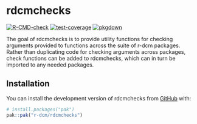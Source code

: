 
<!-- README.md is generated from README.Rmd. Please edit that file -->

# rdcmchecks

<!-- badges: start -->

[![R-CMD-check](https://github.com/r-dcm/rdcmchecks/actions/workflows/R-CMD-check.yaml/badge.svg)](https://github.com/r-dcm/rdcmchecks/actions/workflows/R-CMD-check.yaml)
[![test-coverage](https://github.com/r-dcm/rdcmchecks/actions/workflows/test-coverage.yaml/badge.svg)](https://github.com/r-dcm/rdcmchecks/actions/workflows/test-coverage.yaml)
[![pkgdown](https://github.com/r-dcm/rdcmchecks/actions/workflows/pkgdown.yaml/badge.svg)](https://github.com/r-dcm/rdcmchecks/actions/workflows/pkgdown.yaml)
<!-- badges: end -->

The goal of rdcmchecks is to provide utility functions for checking
arguments provided to functions across the suite of r-dcm packages.
Rather than duplicating code for checking arguments across packages,
check functions can be added to rdcmchecks, which can in turn be
imported to any needed packages.

## Installation

You can install the development version of rdcmchecks from
[GitHub](https://github.com/) with:

``` r
# install.packages("pak")
pak::pak("r-dcm/rdcmchecks")
```
